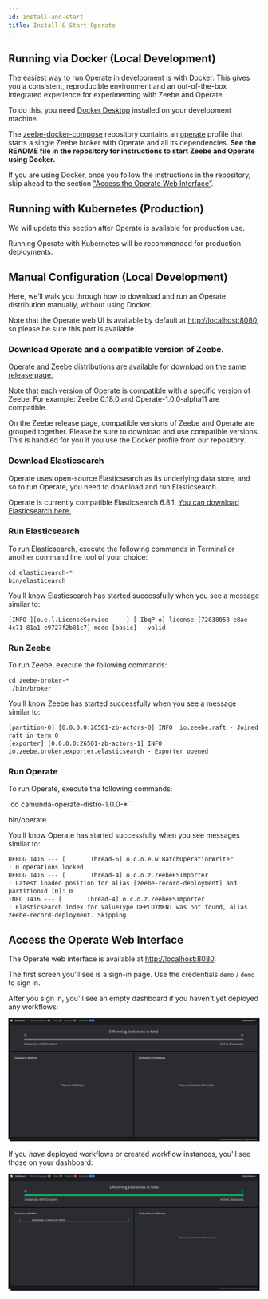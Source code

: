 ```yaml
---
id: install-and-start
title: Install & Start Operate
---
```

## Running via Docker (Local Development)

The easiest way to run Operate in development is with Docker. This gives you a consistent, reproducible environment and an out-of-the-box integrated experience for experimenting with Zeebe and Operate.

To do this, you need [Docker Desktop](https://www.docker.com) installed on your development machine.

The [zeebe-docker-compose](https://github.com/zeebe-io/zeebe-docker-compose) repository contains an [operate](https://github.com/zeebe-io/zeebe-docker-compose/tree/master/operate) profile that starts a single Zeebe broker with Operate and all its dependencies. **See the README file in the repository for instructions to start Zeebe and Operate using Docker.**

If you are using Docker, once you follow the instructions in the repository, skip ahead to the section ["Access the Operate Web Interface”](#access-the-operate-web-interface).

## Running with Kubernetes (Production)

We will update this section after Operate is available for production use. 

Running Operate with Kubernetes will be recommended for production deployments. 

## Manual Configuration (Local Development)

Here, we’ll walk you through how to download and run an Operate distribution manually, without using Docker. 

Note that the Operate web UI is available by default at [http://localhost:8080](http://localhost:8080), so please be sure this port is available. 


### Download Operate and a compatible version of Zeebe.

[Operate and Zeebe distributions are available for download on the same release page. ](https://github.com/zeebe-io/zeebe/releases) 

Note that each version of Operate is compatible with a specific version of Zeebe. For example: Zeebe 0.18.0 and Operate-1.0.0-alpha11 are compatible. 

On the Zeebe release page, compatible versions of Zeebe and Operate are grouped together. Please be sure to download and use compatible versions. This is handled for you if you use the Docker profile from our repository. 

### Download Elasticsearch

Operate uses open-source Elasticsearch as its underlying data store, and so to run Operate, you need to download and run Elasticsearch. 

Operate is currently compatible Elasticsearch 6.8.1. [You can download Elasticsearch here.](https://www.elastic.co/downloads/past-releases/elasticsearch-6-8-1) 

### Run Elasticsearch

To run Elasticsearch, execute the following commands in Terminal or another command line tool of your choice:

```
cd elasticsearch-*
bin/elasticearch
```

You’ll know Elasticsearch has started successfully when you see a message similar to:

```
[INFO ][o.e.l.LicenseService     ] [-IbqP-o] license [72038058-e8ae-4c71-81a1-e9727f2b81c7] mode [basic] - valid
```

### Run Zeebe 

To run Zeebe, execute the following commands:


```
cd zeebe-broker-*
./bin/broker
```


You’ll know Zeebe has started successfully when you see a message similar to:


```
[partition-0] [0.0.0.0:26501-zb-actors-0] INFO  io.zeebe.raft - Joined raft in term 0
[exporter] [0.0.0.0:26501-zb-actors-1] INFO  io.zeebe.broker.exporter.elasticsearch - Exporter opened
```

### Run Operate

To run Operate, execute the following commands:

`cd camunda-operate-distro-1.0.0-*``

bin/operate

You’ll know Operate has started successfully when you see messages similar to:

```
DEBUG 1416 --- [       Thread-6] o.c.o.e.w.BatchOperationWriter           : 0 operations locked
DEBUG 1416 --- [       Thread-4] o.c.o.z.ZeebeESImporter                  : Latest loaded position for alias [zeebe-record-deployment] and partitionId [0]: 0
INFO 1416 --- [       Thread-4] o.c.o.z.ZeebeESImporter                  : Elasticsearch index for ValueType DEPLOYMENT was not found, alias zeebe-record-deployment. Skipping.
```

## Access the Operate Web Interface

The Operate web interface is available at [http://localhost:8080](http://localhost:8080). 

The first screen you'll see is a sign-in page. Use the credentials `demo` / `demo` to sign in. 

After you sign in, you'll see an empty dashboard if you haven't yet deployed any workflows:

![operate-dash-no-workflows](./img/Operate-Dashboard-No-Workflows.png)

If you _have_ deployed workflows or created workflow instances, you'll see those on your dashboard:

![operate-dash-with-workflows](./img/Operate-Dashboard-Deployed-Workflow.png)